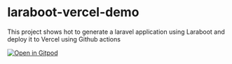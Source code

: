 # laraboot-vercel-demo

This project shows hot to generate a laravel application using Laraboot and deploy it to Vercel using Github actions

[![Open in Gitpod](https://gitpod.io/button/open-in-gitpod.svg)](https://www.gitpod.io/#https://github.com/oscarnevarezleal/laraboot-vercel-demo/tree/integration)

